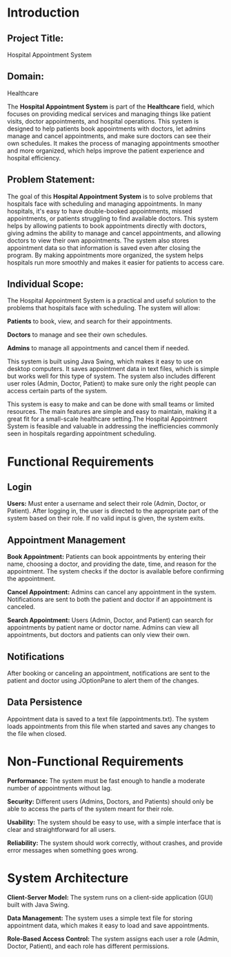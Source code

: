 # Introduction

## Project Title:
Hospital Appointment System

## Domain:
Healthcare

The **Hospital Appointment System** is part of the **Healthcare** field, which focuses on providing medical services and managing things like patient visits, doctor appointments, and hospital operations. This system is designed to help patients book appointments with doctors, let admins manage and cancel appointments, and make sure doctors can see their own schedules. It makes the process of managing appointments smoother and more organized, which helps improve the patient experience and hospital efficiency.

## Problem Statement:
The goal of this **Hospital Appointment System** is to solve problems that hospitals face with scheduling and managing appointments. In many hospitals, it's easy to have double-booked appointments, missed appointments, or patients struggling to find available doctors. This system helps by allowing patients to book appointments directly with doctors, giving admins the ability to manage and cancel appointments, and allowing doctors to view their own appointments. The system also stores appointment data so that information is saved even after closing the program. By making appointments more organized, the system helps hospitals run more smoothly and makes it easier for patients to access care.

## Individual Scope:
The Hospital Appointment System is a practical and useful solution to the problems that hospitals face with scheduling. The system will allow:

**Patients** to book, view, and search for their appointments.

**Doctors** to manage and see their own schedules.

**Admins** to manage all appointments and cancel them if needed.

This system is built using Java Swing, which makes it easy to use on desktop computers. It saves appointment data in text files, which is simple but works well for this type of system. The system also includes different user roles (Admin, Doctor, Patient) to make sure only the right people can access certain parts of the system.

This system is easy to make and can be done with small teams or limited resources. The main features are simple and easy to maintain, making it a great fit for a small-scale healthcare setting.The Hospital Appointment System is feasible and valuable in addressing the inefficiencies commonly seen in hospitals regarding appointment scheduling.

# Functional Requirements

## Login
**Users:** 
Must enter a username and select their role (Admin, Doctor, or Patient).
After logging in, the user is directed to the appropriate part of the system based on their role.
If no valid input is given, the system exits.

## Appointment Management
**Book Appointment:**
Patients can book appointments by entering their name, choosing a doctor, and providing the date, time, and reason for the appointment.
The system checks if the doctor is available before confirming the appointment.

**Cancel Appointment:**
Admins can cancel any appointment in the system.
Notifications are sent to both the patient and doctor if an appointment is canceled.

**Search Appointment:**
Users (Admin, Doctor, and Patient) can search for appointments by patient name or doctor name.
Admins can view all appointments, but doctors and patients can only view their own.

## Notifications
After booking or canceling an appointment, notifications are sent to the patient and doctor using JOptionPane to alert them of the changes.

## Data Persistence
Appointment data is saved to a text file (appointments.txt).
The system loads appointments from this file when started and saves any changes to the file when closed.

# Non-Functional Requirements

**Performance:** The system must be fast enough to handle a moderate number of appointments without lag.

**Security:** Different users (Admins, Doctors, and Patients) should only be able to access the parts of the system meant for their role.

**Usability:** The system should be easy to use, with a simple interface that is clear and straightforward for all users.

**Reliability:** The system should work correctly, without crashes, and provide error messages when something goes wrong.

# System Architecture

**Client-Server Model:** The system runs on a client-side application (GUI) built with Java Swing.

**Data Management:** The system uses a simple text file for storing appointment data, which makes it easy to load and save appointments.

**Role-Based Access Control:** The system assigns each user a role (Admin, Doctor, Patient), and each role has different permissions.

